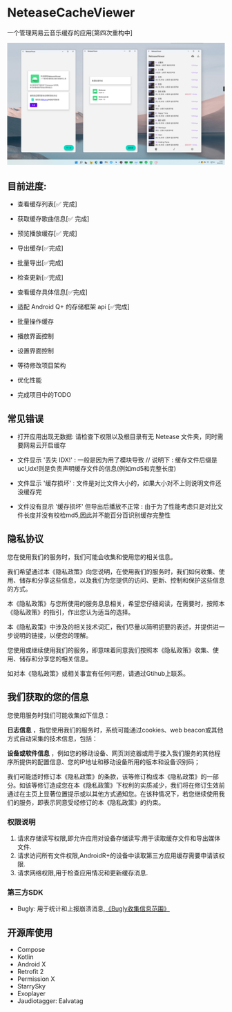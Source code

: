 # NeteaseCacheViewer
一个管理网易云音乐缓存的应用[第四次重构中]


![截图](https://github.com/kineks0-0/NeteaseCacheViewer/raw/dev/screenshot/2022-03-09_45.png)


## 目前进度:
- 查看缓存列表[✅ 完成]
- 获取缓存歌曲信息[✅ 完成]
- 预览播放缓存[✅ 完成]
- 导出缓存[✅完成]
- 批量导出[✅完成]
- 检查更新[✅完成]
- 查看缓存具体信息[✅完成]
- 适配 Android Q+ 的存储框架 api [✅完成]


- 批量操作缓存
- 播放界面控制
- 设置界面控制
- 等待修改项目架构
- 优化性能
- 完成项目中的TODO

## 常见错误
- 打开应用出现无数据: 请检查下权限以及根目录有无 Netease 文件夹，同时需要网易云开启缓存

- 文件显示 '丢失 IDX!' : 一般是因为用了模块导致 //  说明下 : 缓存文件后缀是uc!,idx!则是负责声明缓存文件的信息(例如md5和完整长度)
 
- 文件显示 '缓存损坏' : 文件是对比文件大小的，如果大小对不上则说明文件还没缓存完
 
- 文件没有显示 '缓存损坏' 但导出后播放不正常 : 由于为了性能考虑只是对比文件长度并没有校检md5,因此并不能百分百识别缓存完整性

## 隐私协议

您在使用我们的服务时，我们可能会收集和使用您的相关信息。  

我们希望通过本《隐私政策》向您说明，在使用我们的服务时，我们如何收集、使用、储存和分享这些信息，以及我们为您提供的访问、更新、控制和保护这些信息的方式。  

本《隐私政策》与您所使用的服务息息相关，希望您仔细阅读，在需要时，按照本《隐私政策》的指引，作出您认为适当的选择。  

本《隐私政策》中涉及的相关技术词汇，我们尽量以简明扼要的表述，并提供进一步说明的链接，以便您的理解。  

您使用或继续使用我们的服务，即意味着同意我们按照本《隐私政策》收集、使用、储存和分享您的相关信息。  

如对本《隐私政策》或相关事宜有任何问题，请通过Gtihub上联系。  


 <h2>我们获取的您的信息</h2>
您使用服务时我们可能收集如下信息：  

 **日志信息** ，指您使用我们的服务时，系统可能通过cookies、web beacon或其他方式自动采集的技术信息，包括：
 
 **设备或软件信息** ，例如您的移动设备、网页浏览器或用于接入我们服务的其他程序所提供的配置信息、您的IP地址和移动设备所用的版本和设备识别码；  
 

  我们可能适时修订本《隐私政策》的条款，该等修订构成本《隐私政策》的一部分。如该等修订造成您在本《隐私政策》下权利的实质减少，我们将在修订生效前通过在主页上显著位置提示或以其他方式通知您。在该种情况下，若您继续使用我们的服务，即表示同意受经修订的本《隐私政策》的约束。  

        
### 权限说明
1. 请求存储读写权限,即允许应用对设备存储读写:用于读取缓存文件和导出媒体文件.
2. 请求访问所有文件权限,AndroidR+的设备中读取第三方应用缓存需要申请该权限.
3. 请求网络权限,用于检查应用情况和更新缓存消息.
### 第三方SDK
- Bugly: 用于统计和上报崩溃消息,[《Bugly收集信息范围》](https://bugly.qq.com/docs/user-guide/faq-android/?v=1.0.0#1-bugly)

## 开源库使用
- Compose
- Kotlin
- Android X
- Retrofit 2
- Permission X
- StarrySky
- Exoplayer
- Jaudiotagger: Ealvatag
